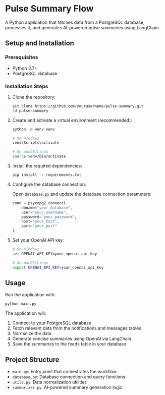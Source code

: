 # Pulse Summary Flow

A Python application that fetches data from a PostgreSQL database, processes it, and generates AI-powered pulse summaries using LangChain.

## Setup and Installation

### Prerequisites

- Python 3.7+
- PostgreSQL database

### Installation Steps

1. Clone the repository:
   ```bash
   git clone https://github.com/yourusername/pulse-summary.git
   cd pulse-summary
   ```

2. Create and activate a virtual environment (recommended):
   ```bash
   python -m venv venv
   
   # On Windows
   venv\Scripts\activate
   
   # On macOS/Linux
   source venv/bin/activate
   ```

3. Install the required dependencies:
   ```bash
   pip install -r requirements.txt
   ```

4. Configure the database connection:
   
   Open `database.py` and update the database connection parameters:
   ```python
   conn = psycopg2.connect(
       dbname="your_database",
       user="your_username",
       password="your_password",
       host="your_host",
       port="your_port"
   )
   ```

5. Set your OpenAI API key:
   ```bash
   # On Windows
   set OPENAI_API_KEY=your_openai_api_key
   
   # On macOS/Linux
   export OPENAI_API_KEY=your_openai_api_key
   ```

## Usage

Run the application with:
```bash
python main.py
```

The application will:
1. Connect to your PostgreSQL database
2. Fetch relevant data from the notifications and messages tables
3. Normalize the data
4. Generate concise summaries using OpenAI via LangChain
5. Save the summaries to the feeds table in your database

## Project Structure

- `main.py`: Entry point that orchestrates the workflow
- `database.py`: Database connection and query functions
- `utils.py`: Data normalization utilities
- `summarizer.py`: AI-powered summary generation logic
